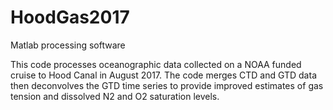 # HoodGas2017
Matlab processing software

This code processes oceanographic data collected on a NOAA funded cruise to Hood Canal in August 2017. The code merges CTD and GTD data then deconvolves the GTD time series to provide improved estimates of gas tension and dissolved N2 and O2 saturation levels.
